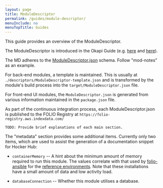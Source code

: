 ```yaml
---
layout: page
title: ModuleDescriptor
permalink: /guides/module-descriptor/
menuInclude: no
menuTopTitle: Guides
---
```


This guide provides an overview of the ModuleDescriptor.

The ModuleDescriptor is introduced in the Okapi Guide
(e.g. [here](https://github.com/folio-org/okapi/blob/master/doc/guide.md#what-are-modules)
and [here](https://github.com/folio-org/okapi/blob/master/doc/guide.md#example-4-complete-moduledescriptor)).

The MD adheres to the [ModuleDescriptor.json](https://github.com/folio-org/okapi/blob/master/okapi-core/src/main/raml/ModuleDescriptor.json) schema.
Follow "mod-notes" as an example.

For back-end modules, a template is maintained. This is usually at `./descriptors/ModuleDescriptor-template.json` and is transformed by the module's build process into the `target/ModuleDescriptor.json` file.

For front-end UI modules, the `ModuleDescriptor.json` is generated from various information maintained in the `package.json` file.

As part of the continuous integration process, each ModuleDescriptor.json is published to the FOLIO Registry at `https://folio-registry.aws.indexdata.com/`

```
TODO: Provide brief explanations of each main section.
```

The "metadata" section provides some additional items.
Currently only two items, which are used to assist the generation of a documentation snippet for Hocker Hub:

* `containerMemory` -- A hint about the minimum amount of memory required to run this module.
The values correlate with that used by [folio-ansible](https://github.com/folio-org/folio-ansible/tree/master/group_vars) for the [reference environments](/guides/automation/#reference-environments).
Note that these installations have a small amount of data and low activity load.

* `databaseConnection` -- Whether this module utilises a database.

